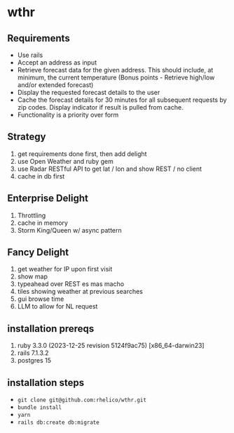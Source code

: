 # wthr

## Requirements

- Use rails
- Accept an address as input
- Retrieve forecast data for the given address. This should include, at minimum, the current temperature (Bonus points - Retrieve high/low and/or extended forecast)
- Display the requested forecast details to the user
- Cache the forecast details for 30 minutes for all subsequent requests by zip codes. Display indicator if result is pulled from cache.
- Functionality is a priority over form

## Strategy

1. get requirements done first, then add delight
1. use Open Weather and ruby gem
1. use Radar RESTful API to get lat / lon and show REST / no client
1. cache in db first

## Enterprise Delight

1. Throttling
1. cache in memory
1. Storm King/Queen w/ async pattern

## Fancy Delight

1. get weather for IP upon first visit
1. show map
1. typeahead over REST es mas macho
1. tiles showing weather at previous searches
1. gui browse time
1. LLM to allow for NL request

## installation prereqs

1. ruby 3.3.0 (2023-12-25 revision 5124f9ac75) [x86_64-darwin23]
1. rails 7.1.3.2
1. postgres 15

## installation steps

- `git clone git@github.com:rhelico/wthr.git`
- `bundle install`
- `yarn`
- `rails db:create db:migrate`
